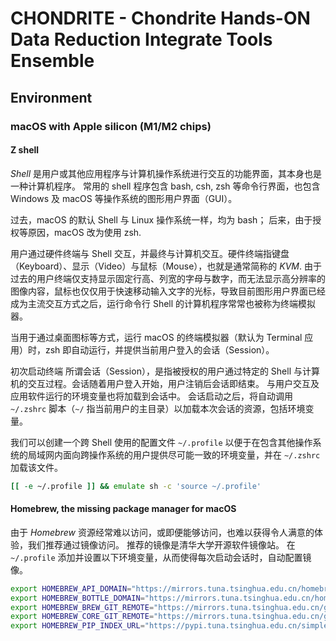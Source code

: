 # CHONDRITE - Chondrite Hands-ON Data Reduction Integrate Tools Ensemble
## Environment
### macOS with Apple silicon (M1/M2 chips)
#### Z shell
*Shell* 是用户或其他应用程序与计算机操作系统进行交互的功能界面，其本身也是一种计算机程序。
常用的 shell 程序包含 bash, csh, zsh 等命令行界面，也包含 Windows 及 macOS 等操作系统的图形用户界面（GUI）。

过去，macOS 的默认 Shell 与 Linux 操作系统一样，均为 bash；
后来，由于授权等原因，macOS 改为使用 zsh.

用户通过硬件终端与 Shell 交互，并最终与计算机交互。硬件终端指键盘（Keyboard）、显示（Video）与鼠标（Mouse），也就是通常简称的 *KVM*. 由于过去的用户终端仅支持显示固定行高、列宽的字母与数字，而无法显示高分辨率的图像内容，鼠标也仅仅用于快速移动输入文字的光标，导致目前图形用户界面已经成为主流交互方式之后，运行命令行 Shell 的计算机程序常常也被称为终端模拟器。

当用于通过桌面图标等方式，运行 macOS 的终端模拟器（默认为 Terminal 应用）时，zsh 即自动运行，并提供当前用户登入的会话（Session）。

初次启动终端
所谓会话（Session），是指被授权的用户通过特定的 Shell 与计算机的交互过程。会话随着用户登入开始，用户注销后会话即结束。
与用户交互及应用软件运行的环境变量也将加载到会话中。
会话启动之后，将自动调用 `~/.zshrc` 脚本（`~/` 指当前用户的主目录）以加载本次会话的资源，包括环境变量。

我们可以创建一个跨 Shell 使用的配置文件 `~/.profile` 以便于在包含其他操作系统的局域网内面向跨操作系统的用户提供尽可能一致的环境变量，并在 `~/.zshrc` 加载该文件。

```zsh
[[ -e ~/.profile ]] && emulate sh -c 'source ~/.profile'
```

#### Homebrew, the missing package manager for macOS
由于 *Homebrew* 资源经常难以访问，或即便能够访问，也难以获得令人满意的体验，我们推荐通过镜像访问。
推荐的镜像是清华大学开源软件镜像站。
在 `~/.profile` 添加并设置以下环境变量，从而使得每次启动会话时，自动配置镜像。

```zsh
export HOMEBREW_API_DOMAIN="https://mirrors.tuna.tsinghua.edu.cn/homebrew-bottles/api"
export HOMEBREW_BOTTLE_DOMAIN="https://mirrors.tuna.tsinghua.edu.cn/homebrew-bottles"
export HOMEBREW_BREW_GIT_REMOTE="https://mirrors.tuna.tsinghua.edu.cn/git/homebrew/brew.git"
export HOMEBREW_CORE_GIT_REMOTE="https://mirrors.tuna.tsinghua.edu.cn/git/homebrew/homebrew-core.git"
export HOMEBREW_PIP_INDEX_URL="https://pypi.tuna.tsinghua.edu.cn/simple"
```

